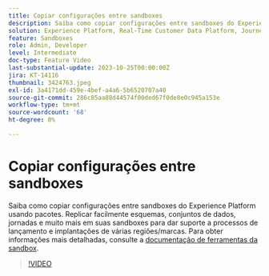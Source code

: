 ```yaml
---
title: Copiar configurações entre sandboxes
description: Saiba como copiar configurações entre sandboxes do Experience Platform usando pacotes. Replicar facilmente esquemas, conjuntos de dados, jornadas e muito mais em suas sandboxes.
solution: Experience Platform, Real-Time Customer Data Platform, Journey Optimizer
feature: Sandboxes
role: Admin, Developer
level: Intermediate
doc-type: Feature Video
last-substantial-update: 2023-10-25T00:00:00Z
jira: KT-14116
thumbnail: 3424763.jpeg
exl-id: 3a4171dd-459e-4bef-a4a6-5b6520707a40
source-git-commit: 286c85aa88d44574f00ded67f0de8e0c945a153e
workflow-type: tm+mt
source-wordcount: '68'
ht-degree: 0%

---
```


# Copiar configurações entre sandboxes

Saiba como copiar configurações entre sandboxes do Experience Platform usando pacotes. Replicar facilmente esquemas, conjuntos de dados, jornadas e muito mais em suas sandboxes para dar suporte a processos de lançamento e implantações de várias regiões/marcas. Para obter informações mais detalhadas, consulte a [documentação de ferramentas da sandbox](https://experienceleague.adobe.com/docs/experience-platform/sandbox/ui/sandbox-tooling.html).

>[!VIDEO](https://video.tv.adobe.com/v/3424763/?learn=on&enablevpops)
